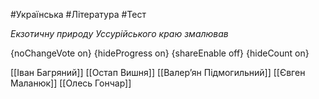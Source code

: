 #Українська #Література #Тест

*Екзотичну природу Уссурійського краю змалював*

{noChangeVote on}
{hideProgress on}
{shareEnable off}
{hideCount on}

[[Іван Багряний]]
[[Остап Вишня]]
[[Валер’ян Підмогильний]]
[[Євген Маланюк]]
[[Олесь Гончар]]
